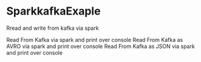 # SparkkafkaExaple
Rread and write from kafka via spark 

Read From Kafka via spark and print over console
Read From Kafka as AVRO via spark and print over console
Read From Kafka as JSON via spark and print over console
